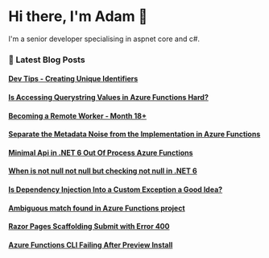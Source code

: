 # Hi there, I'm Adam 👋

I'm a senior developer specialising in aspnet core and c#.

### 📙 Latest Blog Posts
<!--START_SECTION:feed-->
#### [Dev Tips - Creating Unique Identifiers](http:&#x2F;&#x2F;adamstorr.azurewebsites.net&#x2F;blog&#x2F;dev-tips-creating-unique-identifiers)
#### [Is Accessing Querystring Values in Azure Functions Hard?](http:&#x2F;&#x2F;adamstorr.azurewebsites.net&#x2F;blog&#x2F;is-accessing-querystring-values-in-azure-functions-hard)
#### [Becoming a Remote Worker - Month 18+](http:&#x2F;&#x2F;adamstorr.azurewebsites.net&#x2F;blog&#x2F;becoming-a-remote-worker-month-18-plus)
#### [Separate the Metadata Noise from the Implementation in Azure Functions](http:&#x2F;&#x2F;adamstorr.azurewebsites.net&#x2F;blog&#x2F;separate-the-metadata-noise-from-the-implementation-in-azure-functions)
#### [Minimal Api in .NET 6 Out Of Process Azure Functions](http:&#x2F;&#x2F;adamstorr.azurewebsites.net&#x2F;blog&#x2F;minimal-api-in-net6.0-out-of-process-azure-functions)
#### [When is not null not null but checking not null in .NET 6](http:&#x2F;&#x2F;adamstorr.azurewebsites.net&#x2F;blog&#x2F;when-is-not-null-not-null-but-checking-not-null-in-net6.0)
#### [Is Dependency Injection Into a Custom Exception a Good Idea?](http:&#x2F;&#x2F;adamstorr.azurewebsites.net&#x2F;blog&#x2F;is-dependency-injection-into-a-custom-exception-a-good-idea)
#### [Ambiguous match found in Azure Functions project](http:&#x2F;&#x2F;adamstorr.azurewebsites.net&#x2F;blog&#x2F;ambiguous-match-found-in-azure-functions-project)
#### [Razor Pages Scaffolding Submit with Error 400](http:&#x2F;&#x2F;adamstorr.azurewebsites.net&#x2F;blog&#x2F;razor-pages-scaffolding-submit-with-error-400)
#### [Azure Functions CLI Failing After Preview Install](http:&#x2F;&#x2F;adamstorr.azurewebsites.net&#x2F;blog&#x2F;azure-functions-cli-failing-after-preview-install)
<!--END_SECTION:feed-->


<!--
**WestDiscGolf/WestDiscGolf** is a ✨ _special_ ✨ repository because its `README.md` (this file) appears on your GitHub profile.

Here are some ideas to get you started:

- 🔭 I’m currently working on ...
- 🌱 I’m currently learning ...
- 👯 I’m looking to collaborate on ...
- 🤔 I’m looking for help with ...
- 💬 Ask me about ...
- 📫 How to reach me: ...
- 😄 Pronouns: ...
- ⚡ Fun fact: ...
-->
